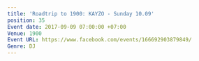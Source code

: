 ```yaml
---
title: 'Roadtrip to 1900: KAYZO - Sunday 10.09'
position: 35
Event date: 2017-09-09 07:00:00 +07:00
Venue: 1900
Event URL: https://www.facebook.com/events/166692903879849/
Genre: DJ
---
```


